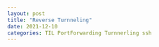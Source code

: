 ```yaml
---
layout: post
title: "Reverse Turnneling"
date: 2021-12-10
categories: TIL PortForwarding Turnnerling ssh
---
```


